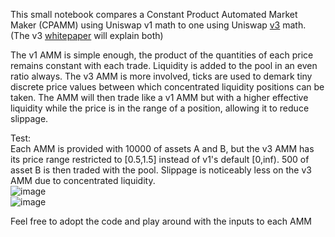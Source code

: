 This small notebook compares a Constant Product Automated Market Maker (CPAMM) using Uniswap v1 math to one using Uniswap [v3](https://uniswap.org/whitepaper-v3.pdf) math. (The v3 [whitepaper](https://uniswap.org/whitepaper-v3.pdf) will explain both)  
  
The v1 AMM is simple enough, the product of the quantities of each price remains constant with each trade. Liquidity is added to the pool in an even ratio always.
The v3 AMM is more involved, ticks are used to demark tiny discrete price values between which concentrated liquidity positions can be taken. The AMM will then trade like a v1 AMM but with a higher effective liquidity while the price is in the range of a position, allowing it to reduce slippage.  
  
Test:  
Each AMM is provided with 10000 of assets A and B, but the v3 AMM has its price range restricted to [0.5,1.5] instead of v1's default [0,inf). 500 of asset B is then traded with the pool.
Slippage is noticeably less on the v3 AMM due to concentrated liquidity.  
![image](https://github.com/user-attachments/assets/b626f8c4-3e71-4b35-a48b-8cece5bfbc25)  
![image](https://github.com/user-attachments/assets/a9e52903-666d-4b9b-9c14-59a36465ecf1)  
  
Feel free to adopt the code and play around with the inputs to each AMM
